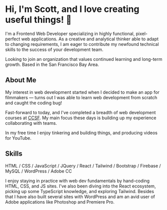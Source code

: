 # Hi, I'm Scott, and I love creating useful things! 🔮

I'm a Frontend Web Developer specializing in highly functional, pixel-perfect web applications. As a creative and analytical thinker able to adapt to changing requirements, I am eager to contribute my newfound technical skills to the success of your development team.

Looking to join an organization that values continued learning and long-term growth. Based in the San Francisco Bay Area.

## About Me

My interest in web development started when I decided to make an app for filmmakers — turns out I was able to learn web development from scratch and caught the coding bug!

Fast-forward to today, and I've completed a breadth of web development courses at <a href="https://www.ccsf.edu/academics/ccsf-catalog/courses-by-department/computer-networking-and-information-technology">CCSF</a>. My main focus these days is building up my experience collaborating with teams.

In my free time I enjoy tinkering and building things, and producing videos for YouTube.

## Skills

<!-- ![Alt text](icons/html5-fill.svg) -->
<!-- <img style="margin: 10px; color: white" src="icons/html5-fill.svg" alt="HTML" height="50" /> -->

HTML / CSS / JavaScript / JQuery / React / Tailwind / Bootstrap / Firebase / MySQL / WordPress / Adobe CC

I enjoy staying in practice with web dev fundamentals by hand-coding HTML, CSS, and JS sites. I've also been diving into the React ecosystem, picking up some TypeScript knowledge, and exploring Tailwind. Besides that I have also built several sites with WordPress and am an avid user of Adobe applications like Photoshop and Premiere Pro.
